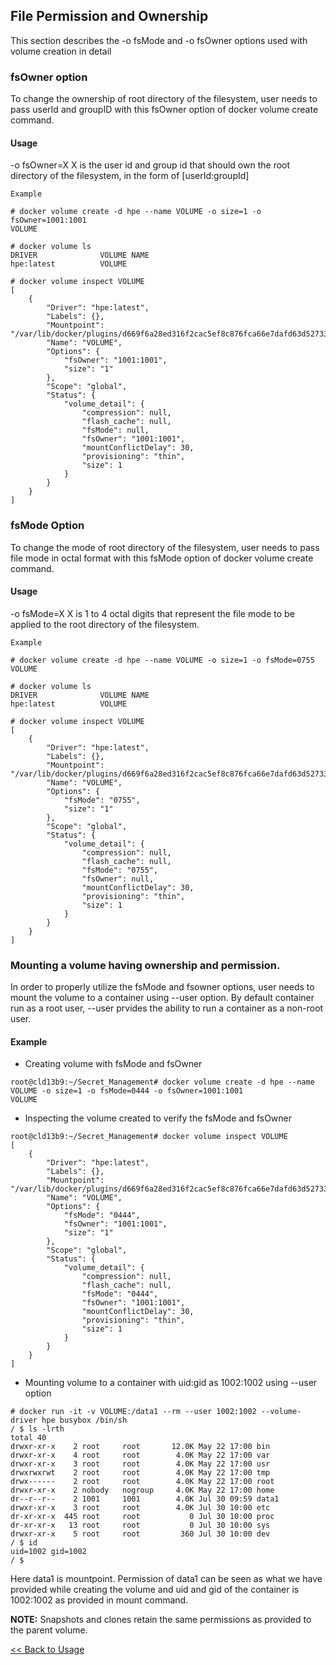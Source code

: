 ## File Permission and Ownership

This section describes the -o fsMode and -o fsOwner options used with volume creation in detail

### fsOwner option

To change the ownership of root directory of the filesystem, user needs to pass userId and groupID 
with this fsOwner option of docker volume create command.

#### Usage
-o fsOwner=X    X is the user id and group id that should own the root directory of the filesystem, in the form of [userId:groupId]

```
Example

# docker volume create -d hpe --name VOLUME -o size=1 -o fsOwner=1001:1001
VOLUME

# docker volume ls
DRIVER              VOLUME NAME
hpe:latest          VOLUME

# docker volume inspect VOLUME
[
    {
        "Driver": "hpe:latest",
        "Labels": {},
        "Mountpoint": "/var/lib/docker/plugins/d669f6a28ed316f2cac5ef8c876fca66e7dafd63d5273366c7b5ab3638cd1a31/rootfs",
        "Name": "VOLUME",
        "Options": {
            "fsOwner": "1001:1001",
            "size": "1"
        },
        "Scope": "global",
        "Status": {
            "volume_detail": {
                "compression": null,
                "flash_cache": null,
                "fsMode": null,
                "fsOwner": "1001:1001",
                "mountConflictDelay": 30,
                "provisioning": "thin",
                "size": 1
            }
        }
    }
]

````
### fsMode Option

To change the mode of root directory of the filesystem, user needs to pass file mode in octal format 
with this fsMode option of docker volume create command.

#### Usage
-o fsMode=X    X is 1 to 4 octal digits that represent the file mode to be applied to the root directory of the filesystem.

````
Example

# docker volume create -d hpe --name VOLUME -o size=1 -o fsMode=0755
VOLUME

# docker volume ls
DRIVER              VOLUME NAME
hpe:latest          VOLUME

# docker volume inspect VOLUME
[
    {
        "Driver": "hpe:latest",
        "Labels": {},
        "Mountpoint": "/var/lib/docker/plugins/d669f6a28ed316f2cac5ef8c876fca66e7dafd63d5273366c7b5ab3638cd1a31/rootfs",
        "Name": "VOLUME",
        "Options": {
            "fsMode": "0755",
            "size": "1"
        },
        "Scope": "global",
        "Status": {
            "volume_detail": {
                "compression": null,
                "flash_cache": null,
                "fsMode": "0755",
                "fsOwner": null,
                "mountConflictDelay": 30,
                "provisioning": "thin",
                "size": 1
            }
        }
    }
]

````
### Mounting a volume having ownership and permission.

In order to properly utilize the fsMode and fsowner options, user needs to mount the volume to a container using --user option.
By default container run as a root user, --user prvides the ability to run a container as a non-root user. 

#### Example
- Creating volume with fsMode and fsOwner
````
root@cld13b9:~/Secret_Management# docker volume create -d hpe --name VOLUME -o size=1 -o fsMode=0444 -o fsOwner=1001:1001
VOLUME
````
- Inspecting the volume created to verify the fsMode and fsOwner
````
root@cld13b9:~/Secret_Management# docker volume inspect VOLUME
[
    {
        "Driver": "hpe:latest",
        "Labels": {},
        "Mountpoint": "/var/lib/docker/plugins/d669f6a28ed316f2cac5ef8c876fca66e7dafd63d5273366c7b5ab3638cd1a31/rootfs",
        "Name": "VOLUME",
        "Options": {
            "fsMode": "0444",
            "fsOwner": "1001:1001",
            "size": "1"
        },
        "Scope": "global",
        "Status": {
            "volume_detail": {
                "compression": null,
                "flash_cache": null,
                "fsMode": "0444",
                "fsOwner": "1001:1001",
                "mountConflictDelay": 30,
                "provisioning": "thin",
                "size": 1
            }
        }
    }
]
````
- Mounting volume to  a container with uid:gid as 1002:1002 using --user option
````
# docker run -it -v VOLUME:/data1 --rm --user 1002:1002 --volume-driver hpe busybox /bin/sh
/ $ ls -lrth
total 40
drwxr-xr-x    2 root     root       12.0K May 22 17:00 bin
drwxr-xr-x    4 root     root        4.0K May 22 17:00 var
drwxr-xr-x    3 root     root        4.0K May 22 17:00 usr
drwxrwxrwt    2 root     root        4.0K May 22 17:00 tmp
drwx------    2 root     root        4.0K May 22 17:00 root
drwxr-xr-x    2 nobody   nogroup     4.0K May 22 17:00 home
dr--r--r--    2 1001     1001        4.0K Jul 30 09:59 data1
drwxr-xr-x    3 root     root        4.0K Jul 30 10:00 etc
dr-xr-xr-x  445 root     root           0 Jul 30 10:00 proc
dr-xr-xr-x   13 root     root           0 Jul 30 10:00 sys
drwxr-xr-x    5 root     root         360 Jul 30 10:00 dev
/ $ id
uid=1002 gid=1002
/ $
````
Here data1 is mountpoint. Permission of data1 can be seen as what we have provided while creating the volume and uid and gid 
of the container is 1002:1002 as provided in mount command.


**NOTE:** Snapshots and clones retain the same permissions as provided to the parent volume.


[<< Back to Usage](usage.md)
